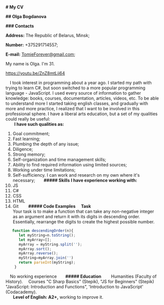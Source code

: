 **# My CV** 

**## Olga Bogdanova**  

**### Contacts**

**Address:** The Republic of Belarus, Minsk; 

**Number:** +375291714557;  

**E-mail:** TomieForever@gmail.com;

My name is Olga. I'm 31.⠀

https://youtu.be/ZnZ8mtLji64  

⠀
I took interest in programming about a year ago. I started my path with trying to learn C#, but soon switched to a more popular programming language - JavaScript. I used every source of information to gather knowledge: books, courses, documentation, articles, videos, etc. To be able to understand more I started taking english classes, and gradually with more and more practice, I realized that I want to be involved in this professional sphere. I have a liberal arts education, but a set of my qualities could really be useful:  
 ⠀
⠀
**I have such qualities as:**⠀
⠀
1. Goal commitment;⠀
2. Fast learning; ⠀
3. Plumbing the depth of any issue;⠀
4. Diligence;⠀
5. Strong memory; ⠀
6. Self-organization and time management skills;
7. Ability to find required information using limited sources;
8. Working under time limitations;
9. Self-sufficiency. I can work and research on my own where it's necessary;⠀
⠀
 **##### Skills** 
 **I have experience working with:**⠀
 1. JS⠀
 2. C#  
 3. CSS  
 4. HTML  
 5. Git 
  ⠀
⠀
**##### Code Examples**  ⠀
**Task**  
Your task is to make a function that can take any non-negative integer as an argument and return it with its digits in descending order. Essentially, rearrange the digits to create the highest possible number.

```javascript  
   function descendingOrder(n){
      let myString=n.toString();
      let myArray=[];
      myArray = myString.split('');
      myArray.sort();
      myArray.reverse();
      myString=myArray.join('')
      return parseInt(myString);
    }
``` 
    
⠀
No working experience⠀
⠀
**##### Education** ⠀
⠀
Humanities (Faculty of History). ⠀
Courses "C Sharp Basics" (Stepik), "JS for Beginners" (Stepik) "JavaScript: Introduction and Functions", 'Introduction to JavaScript' (Codacademy).  
⠀
⠀**Level of English: A2+,** working to improve it.
